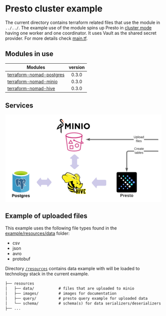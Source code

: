 # Presto cluster example
The current directory contains terraform related files that use the module in `../../`.
The example use of the module spins up Presto in [cluster mode](../../conf/nomad/presto.hcl) having one worker and one coordinator.
It uses Vault as the shared secret provider. For more details check [main.tf](./main.tf).

## Modules in use
| Modules       | version       |
| ------------- |:-------------:|
| [terraform-nomad-postgres](https://github.com/fredrikhgrelland/terraform-nomad-postgres) | 0.3.0 |
| [terraform-nomad-minio](https://github.com/fredrikhgrelland/terraform-nomad-minio) | 0.3.0 |
| [terraform-nomad-hive](https://github.com/fredrikhgrelland/terraform-nomad-hive) | 0.3.0 |

## Services
![img](../resources/images/terraform-nomad-presto.png)

## Example of uploaded files
This example uses the following file types found in the [example/resources/data](../resources/data) folder:
- csv
- json
- avro
- protobuf

Directory [`/resources`](../resources) contains data example with will be loaded to technology stack in the current example.

```text
├── resources
│   ├── data/           # files that are uploaded to minio
│   ├── images/         # images for documentation
│   ├── query/          # presto query example for uploaded data
│   └── schema/         # schema(s) for data serializers/deserializers
├── ...
```
